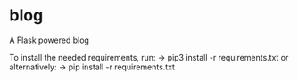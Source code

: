 # blog

A Flask powered blog

To install the needed requirements, run:
-> pip3 install -r requirements.txt
or alternatively:
-> pip install -r requirements.txt
